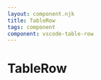 ```yaml
---
layout: component.njk
title: TableRow
tags: component
component: vscode-table-row
---
```


# TableRow
